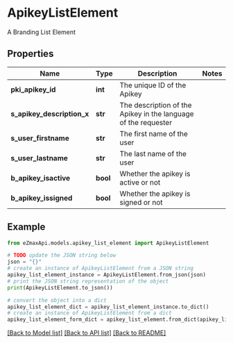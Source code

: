 # ApikeyListElement

A Branding List Element

## Properties

Name | Type | Description | Notes
------------ | ------------- | ------------- | -------------
**pki_apikey_id** | **int** | The unique ID of the Apikey | 
**s_apikey_description_x** | **str** | The description of the Apikey in the language of the requester | 
**s_user_firstname** | **str** | The first name of the user | 
**s_user_lastname** | **str** | The last name of the user | 
**b_apikey_isactive** | **bool** | Whether the apikey is active or not | 
**b_apikey_issigned** | **bool** | Whether the apikey is signed or not | 

## Example

```python
from eZmaxApi.models.apikey_list_element import ApikeyListElement

# TODO update the JSON string below
json = "{}"
# create an instance of ApikeyListElement from a JSON string
apikey_list_element_instance = ApikeyListElement.from_json(json)
# print the JSON string representation of the object
print(ApikeyListElement.to_json())

# convert the object into a dict
apikey_list_element_dict = apikey_list_element_instance.to_dict()
# create an instance of ApikeyListElement from a dict
apikey_list_element_form_dict = apikey_list_element.from_dict(apikey_list_element_dict)
```
[[Back to Model list]](../README.md#documentation-for-models) [[Back to API list]](../README.md#documentation-for-api-endpoints) [[Back to README]](../README.md)


